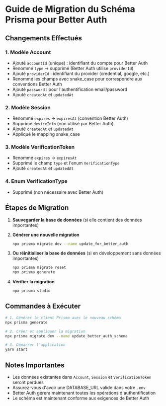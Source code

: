 # Guide de Migration du Schéma Prisma pour Better Auth

## Changements Effectués

### 1. Modèle Account
- Ajouté `accountId` (unique) : identifiant du compte pour Better Auth
- Renommé `type` → supprimé (Better Auth utilise `providerId`)
- Ajouté `providerId` : identifiant du provider (credential, google, etc.)
- Renommé les champs avec snake_case pour correspondre aux conventions Better Auth
- Ajouté `password` : pour l'authentification email/password
- Ajouté `createdAt` et `updatedAt`

### 2. Modèle Session
- Renommé `expires` → `expiresAt` (convention Better Auth)
- Supprimé `deviceInfo` (non utilisé par Better Auth)
- Ajouté `createdAt` et `updatedAt`
- Appliqué le mapping snake_case

### 3. Modèle VerificationToken
- Renommé `expires` → `expiresAt`
- Supprimé le champ `type` et l'enum `VerificationType`
- Ajouté `createdAt` et `updatedAt`

### 4. Enum VerificationType
- Supprimé (non nécessaire avec Better Auth)

## Étapes de Migration

1. **Sauvegarder la base de données** (si elle contient des données importantes)

2. **Générer une nouvelle migration**
   ```bash
   npx prisma migrate dev --name update_for_better_auth
   ```

3. **Ou réinitialiser la base de données** (si en développement sans données importantes)
   ```bash
   npx prisma migrate reset
   npx prisma generate
   ```

4. **Vérifier la migration**
   ```bash
   npx prisma studio
   ```

## Commandes à Exécuter

```bash
# 1. Générer le client Prisma avec le nouveau schéma
npx prisma generate

# 2. Créer et appliquer la migration
npx prisma migrate dev --name update_better_auth_schema

# 3. Démarrer l'application
yarn start
```

## Notes Importantes

- Les données existantes dans `Account`, `Session` et `VerificationToken` seront perdues
- Assurez-vous d'avoir une DATABASE_URL valide dans votre `.env`
- Better Auth gérera maintenant toutes les opérations d'authentification
- Le schéma est maintenant conforme aux exigences de Better Auth
